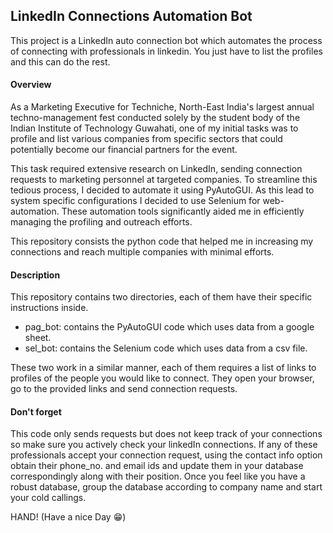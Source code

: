 ## LinkedIn Connections Automation Bot

This project is a LinkedIn auto connection bot which automates the process of connecting with professionals in linkedin. You just have to list the profiles and this can do the rest. 

#### Overview
As a Marketing Executive for Techniche, North-East India's largest annual techno-management fest conducted solely by the student body of the Indian Institute of Technology Guwahati, one of my initial tasks was to profile and list various companies from specific sectors that could potentially become our financial partners for the event.

This task required extensive research on LinkedIn, sending connection requests to marketing personnel at targeted companies. To streamline this tedious process, I decided to automate it using PyAutoGUI. As this lead to system specific configurations I decided to use Selenium for web-automation. These automation tools significantly aided me in efficiently managing the profiling and outreach efforts. 

This repository consists the python code that helped me in increasing my connections and reach multiple companies with minimal efforts.

#### Description

This repository contains two directories, each of them have their specific instructions inside.
* pag_bot: contains the PyAutoGUI code which uses data from a google sheet.
* sel_bot: contains the Selenium code which uses data from a csv file.

These two work in a similar manner, each of them requires a list of links to profiles of the people you would like to connect. They open your browser, go to the provided links and send connection requests.

#### Don't forget
This code only sends requests but does not keep track of your connections so make sure you actively check your linkedIn connections. If any of these professionals accept your connection request, using the contact info option obtain their phone_no. and email ids and update them in your database correspondingly along with their position. Once you feel like you have a robust database, group the database according to company name and start your cold callings.

HAND! (Have a nice Day :grin:)